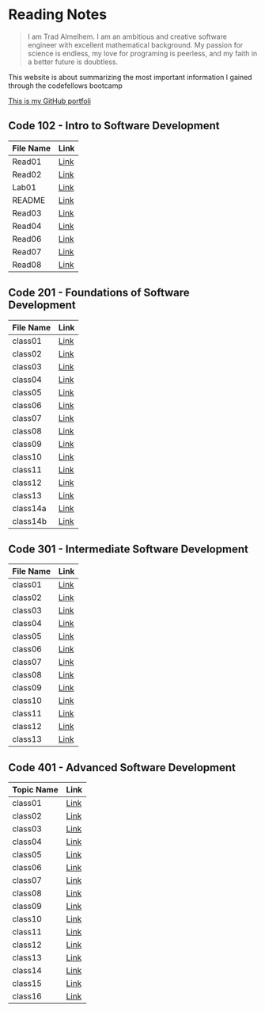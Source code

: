 # Reading Notes

> I am Trad Almelhem. I am an ambitious and creative software engineer with excellent
mathematical background. My passion for science is endless, my love for
programing is peerless, and my faith in a better future is doubtless.

This website is about summarizing the most important information I gained through the codefellows bootcamp

[This is my GitHub portfoli](https://github.com/tradalhariri)

## Code 102 - Intro to Software Development

| File Name   | Link                         |
| ----------- | -----------                  |
| Read01      | [Link](102/read01.md)        |
| Read02      | [Link](102/read02.md)        |
| Lab01       | [Link](102/lab01.md)         |
| README      | [Link](102/README.md)        |
| Read03      | [Link](102/read03.md)        |
| Read04      | [Link](102/read04.md)        |
| Read06      | [Link](102/read06.md)        |
| Read07      | [Link](102/read07.md)        |
| Read08      | [Link](102/read08.md)        |



## Code 201 - Foundations of Software Development

| File Name   | Link                      |
| ----------- | -----------               |
| class01     | [Link](201/class-01.md)   |
| class02     | [Link](201/class-02.md)   |
| class03     | [Link](201/class-03.md)   |
| class04     | [Link](201/class-04.md)   |
| class05     | [Link](201/class-05.md)   |
| class06     | [Link](201/class-06.md)   |
| class07     | [Link](201/class-07.md)   |
| class08     | [Link](201/class-08.md)   |
| class09     | [Link](201/class-09.md)   |
| class10     | [Link](201/class-10.md)   |
| class11     | [Link](201/class-11.md)   |
| class12     | [Link](201/class-12.md)   |
| class13     | [Link](201/class-13.md)   |
| class14a    | [Link](201/class-14a.md)  |
| class14b    | [Link](201/class-14b.md)  |


## Code 301 - Intermediate Software Development

| File Name   | Link                      |
| ----------- | -----------               |
| class01     | [Link](301/class-01.md)   |
| class02     | [Link](301/class-02.md)   |
| class03     | [Link](301/class-03.md)   |
| class04     | [Link](301/class-04.md)   |
| class05     | [Link](301/class-05.md)   |
| class06     | [Link](301/class-06.md)   |
| class07     | [Link](301/class-07.md)   |
| class08     | [Link](301/class-08.md)   |
| class09     | [Link](301/class-09.md)   |
| class10     | [Link](301/class-10.md)   |
| class11     | [Link](301/class-11.md)   |
| class12     | [Link](301/class-12.md)   |
| class13     | [Link](301/class-13.md)   |


## Code 401 - Advanced Software Development

| Topic Name   | Link                       |
| -----------  | -----------                |
| class01      | [Link](401/class-01.md)    |
| class02      | [Link](401/class-02.md)    |
| class03      | [Link](401/class-03.md)    |
| class04      | [Link](401/class-04.md)    |
| class05      | [Link](401/class-05.md)    |
| class06      | [Link](401/class-06.md)    |
| class07      | [Link](401/class-07.md)    |
| class08      | [Link](401/class-08.md)    |
| class09      | [Link](401/class-09.md)    |
| class10      | [Link](401/class-10.md)    |
| class11      | [Link](401/class-11.md)    |
| class12      | [Link](401/class-12.md)    |
| class13      | [Link](401/class-13.md)    |
| class14      | [Link](401/class-14.md)    |
| class15      | [Link](401/class-15.md)    |
| class16      | [Link](401/class-16.md)    |

















